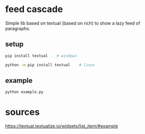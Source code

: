 # feed cascade

Simple lib based on textual (based on rich) to show a lazy feed of paragraphs.

## setup

```bash
pip install textual    # windows
```

```bash
python -m pip install textual    # linux
```

## example

```bash
python example.py
```

# sources

<https://textual.textualize.io/widgets/list_item/#example>